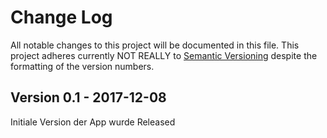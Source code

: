 # Change Log
All notable changes to this project will be documented in this file.
This project adheres currently NOT REALLY to [Semantic Versioning](http://semver.org/) despite the formatting of the version numbers.


## Version 0.1 - 2017-12-08
Initiale Version der App wurde Released





<!---
## [X.Y.Z] - XXXX-XX-XX (TEMPLATE for new versions)

### Added

- added something
- added something else

### Changed

- changed something
- changed something else

### Deprecated

- deprecated something
- deprecated something else

### Removed

- removed something
- removed something else

### Fixed

- fixed something
- fixed something else

### Security

- made some security relevant changes
- made other security relevant changes

--->